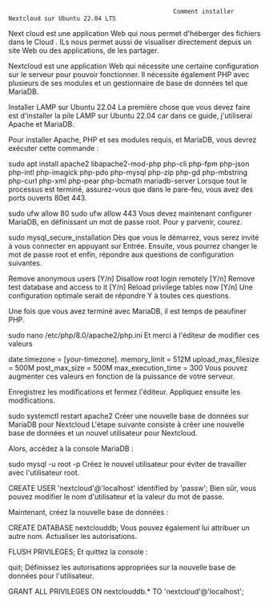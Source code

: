 
                                                  Comment installer Nextcloud sur Ubuntu 22.04 LTS

Next cloud est une application Web qui nous permet d'héberger des fichiers dans le Cloud . ILs  nous permet aussi de  visualiser directement depuis un site Web ou des applications, de les partager.

Nextcloud est une application Web qui nécessite une certaine configuration sur le serveur pour pouvoir fonctionner. Il nécessite également PHP avec plusieurs de ses modules et un gestionnaire de base de données tel que MariaDB.

Installer LAMP sur Ubuntu 22.04
La première chose que vous devez faire est d'installer la pile LAMP sur Ubuntu 22.04 car dans ce guide, j'utiliserai Apache et MariaDB.

Pour installer Apache, PHP et ses modules requis, et MariaDB, vous devrez exécuter cette commande :

sudo apt install apache2 libapache2-mod-php php-cli php-fpm php-json php-intl php-imagick php-pdo php-mysql php-zip php-gd php-mbstring php-curl php-xml php-pear php-bcmath mariadb-server
Lorsque tout le processus est terminé, assurez-vous que dans le pare-feu, vous avez des ports ouverts 80et 443.

sudo ufw allow 80
sudo ufw allow 443
Vous devez maintenant configurer MariaDB, en définissant un mot de passe root. Pour y parvenir, courez.

sudo mysql_secure_installation
Dès que vous le démarrez, vous serez invité à vous connecter en appuyant sur Entrée. Ensuite, vous pourrez changer le mot de passe root et enfin, répondre aux questions de configuration suivantes.

Remove anonymous users [Y/n]
Disallow root login remotely [Y/n] 
Remove test database and access to it [Y/n]
Reload privilege tables now [Y/n] 
Une configuration optimale serait de répondre Y à toutes ces questions.

Une fois que vous avez terminé avec MariaDB, il est temps de peaufiner PHP.

sudo nano /etc/php/8.0/apache2/php.ini
Et merci à l'éditeur de modifier ces valeurs

date.timezone = [your-timezone].
memory_limit = 512M
upload_max_filesize = 500M
post_max_size = 500M
max_execution_time = 300
Vous pouvez augmenter ces valeurs en fonction de la puissance de votre serveur.

Enregistrez les modifications et fermez l'éditeur. Appliquez ensuite les modifications.

sudo systemctl restart apache2
Créer une nouvelle base de données sur MariaDB pour Nextcloud
L'étape suivante consiste à créer une nouvelle base de données et un nouvel utilisateur pour Nextcloud.

Alors, accédez à la console MariaDB :

sudo mysql -u root -p
Créez le nouvel utilisateur pour éviter de travailler avec l'utilisateur root.

CREATE USER 'nextcloud'@'localhost' identified by 'passw';
Bien sûr, vous pouvez modifier le nom d'utilisateur et la valeur du mot de passe.

Maintenant, créez la nouvelle base de données :

CREATE DATABASE nextclouddb;
Vous pouvez également lui attribuer un autre nom.
Actualiser les autorisations.

FLUSH PRIVILEGES;
Et quittez la console :

quit;
Définissez les autorisations appropriées sur la nouvelle base de données pour l'utilisateur.

GRANT ALL PRIVILEGES ON nextclouddb.* TO 'nextcloud'@'localhost'; 
